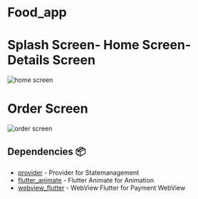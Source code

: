 # Food_app
# Splash Screen- Home Screen- Details Screen
![home screen](https://github.com/alimohamedgad/food_app/assets/108583289/5c3235bb-5507-41fe-8dcd-e776e5a6b41f)

# Order Screen
![order screen](https://github.com/alimohamedgad/food_app/assets/108583289/e3f7d89d-9783-41b1-ae44-34ba790b38f5)
## Dependencies 📦️

- [provider](https://pub.dev/packages/provider) - Provider for Statemanagement
- [flutter_animate](https://pub.dev/packages/flutter_animate) - Flutter Animate for Animation 
- [webview_flutter](https://pub.dev/packages/webview_flutter) - WebView Flutter for Payment WebView 
